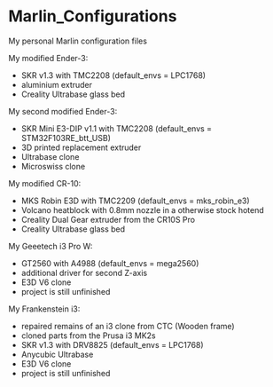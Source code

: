 # Marlin_Configurations
My personal Marlin configuration files

My modified Ender-3:
- SKR v1.3 with TMC2208 (default_envs = LPC1768)
- aluminium extruder
- Creality Ultrabase glass bed

My second modified Ender-3:
- SKR Mini E3-DIP v1.1 with TMC2208 (default_envs = STM32F103RE_btt_USB)
- 3D printed replacement extruder
- Ultrabase clone
- Microswiss clone

My modified CR-10:
- MKS Robin E3D with TMC2209 (default_envs = mks_robin_e3)
- Volcano heatblock with 0.8mm nozzle in a otherwise stock hotend
- Creality Dual Gear extruder from the CR10S Pro
- Creality Ultrabase glass bed

My Geeetech i3 Pro W:
- GT2560 with A4988 (default_envs = mega2560)
- additional driver for second Z-axis
- E3D V6 clone
- project is still unfinished

My Frankenstein i3:
- repaired remains of an i3 clone from CTC (Wooden frame)
- cloned parts from the Prusa i3 MK2s
- SKR v1.3 with DRV8825 (default_envs = LPC1768)
- Anycubic Ultrabase
- E3D V6 clone
- project is still unfinished
